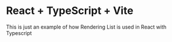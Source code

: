 # React + TypeScript + Vite

This is just an example of how Rendering List is used in React with Typescript
